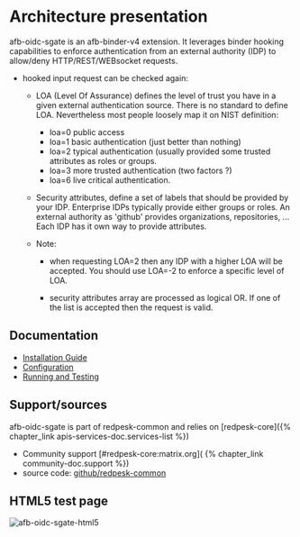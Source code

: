 # Architecture presentation

afb-oidc-sgate is an afb-binder-v4 extension. It leverages binder hooking capabilities to enforce authentication from an external authority (IDP) to allow/deny HTTP/REST/WEBsocket requests.

 * hooked input request can be checked again:

    * LOA (Level Of Assurance) defines the level of trust you have in a given external authentication source. There is no standard to define LOA. Nevertheless most people loosely map it on NIST definition:
    
        * loa=0 public access
        * loa=1 basic authentication (just better than nothing)
        * loa=2 typical authentication (usually provided some trusted attributes as roles or groups.
        * loa=3 more trusted authentication (two factors ?)
        * loa=6 live critical authentication.

    * Security attributes, define a set of labels that should be provided by your IDP. Enterprise IDPs typically provide either groups or roles. An external authority as 'github' provides organizations, repositories, ... Each IDP has it own way to provide attributes.

    * Note: 

        * when requesting LOA=2 then any IDP with a higher LOA will be accepted. You should use LOA=-2 to enforce a specific level of LOA.

        * security attributes array are processed as logical OR. If one of the list is accepted then the request is valid.

## Documentation

* [Installation Guide](./2-installation_guide.html)
* [Configuration](./3-configuration.html)
* [Running and Testing](./4-running_and_testing.html)

## Support/sources

afb-oidc-sgate is part of redpesk-common and relies on [redpesk-core]({% chapter_link apis-services-doc.services-list %})

* Community support [#redpesk-core:matrix.org]( {% chapter_link community-doc.support %})
* source code: [github/redpesk-common](https://github.com/redpesk-common)

## HTML5 test page
![afb-oidc-sgate-html5](assets/afb-oidc-sgate-test.jpg)
